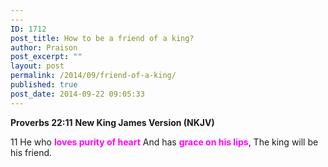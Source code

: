```yaml
---
---
ID: 1712
post_title: How to be a friend of a king?
author: Praison
post_excerpt: ""
layout: post
permalink: /2014/09/friend-of-a-king/
published: true
post_date: 2014-09-22 09:05:33
---
```

<strong>Proverbs 22:11</strong>
<strong> New King James Version (NKJV)</strong>

11 He who <span style="color: #ff00ff;"><strong>loves purity of heart</strong></span>
And has <span style="color: #ff00ff;"><strong>grace on his lips</strong></span>,
The king will be his friend.